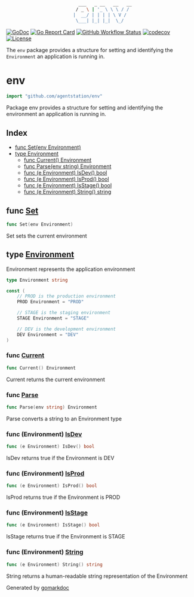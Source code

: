 ```sh
                           ___   _ __   __   __
                          / _ \ | '_ \ \ \ / /
                         |  __/ | | | | \ V / 
                          \___| |_| |_|  \_/  
```
<!-- [![Sourcegraph](https://sourcegraph.com/github.com/agentstation/env/-/badge.svg?style=flat-square)](https://sourcegraph.com/github.com/agentstation/env?badge) -->
[![GoDoc](http://img.shields.io/badge/go-documentation-blue.svg?style=flat-square)](https://pkg.go.dev/github.com/agentstation/env)
[![Go Report Card](https://goreportcard.com/badge/github.com/agentstation/env?style=flat-square)](https://goreportcard.com/report/github.com/agentstation/env)
[![GitHub Workflow Status](https://img.shields.io/github/actions/workflow/status/agentstation/env/ci.yaml?style=flat-square)](https://github.com/agentstation/env/actions)
[![codecov](https://codecov.io/gh/agentstation/env/branch/master/graph/badge.svg?token=35UM5QX1Q3)](https://codecov.io/gh/agentstation/env)
[![License](http://img.shields.io/badge/license-mit-blue.svg?style=flat-square)](https://raw.githubusercontent.com/agentstation/env/master/LICENSE)
<!-- [![Forum](https://img.shields.io/badge/community-forum-00afd1.svg?style=flat-square)](https://github.com/agentstation/env/discussions) -->
<!-- [![Twitter](https://img.shields.io/badge/twitter-@agentstationHQ-55acee.svg?style=flat-square)](https://twitter.com/agentstationHQ) -->

The `env` package provides a structure for setting and identifying the `Environment` an application is running in.

<!-- gomarkdoc:embed:start -->

<!-- Code generated by gomarkdoc. DO NOT EDIT -->

# env

```go
import "github.com/agentstation/env"
```

Package env provides a structure for setting and identifying the environment an application is running in.

## Index

- [func Set\(env Environment\)](<#Set>)
- [type Environment](<#Environment>)
  - [func Current\(\) Environment](<#Current>)
  - [func Parse\(env string\) Environment](<#Parse>)
  - [func \(e Environment\) IsDev\(\) bool](<#Environment.IsDev>)
  - [func \(e Environment\) IsProd\(\) bool](<#Environment.IsProd>)
  - [func \(e Environment\) IsStage\(\) bool](<#Environment.IsStage>)
  - [func \(e Environment\) String\(\) string](<#Environment.String>)


<a name="Set"></a>
## func [Set](<https://github.com/agentstation/env/blob/master/env.go#L74>)

```go
func Set(env Environment)
```

Set sets the current environment

<a name="Environment"></a>
## type [Environment](<https://github.com/agentstation/env/blob/master/env.go#L11>)

Environment represents the application environment

```go
type Environment string
```

<a name="PROD"></a>

```go
const (
    // PROD is the production environment
    PROD Environment = "PROD"

    // STAGE is the staging environment
    STAGE Environment = "STAGE"

    // DEV is the development environment
    DEV Environment = "DEV"
)
```

<a name="Current"></a>
### func [Current](<https://github.com/agentstation/env/blob/master/env.go#L81>)

```go
func Current() Environment
```

Current returns the current environment

<a name="Parse"></a>
### func [Parse](<https://github.com/agentstation/env/blob/master/env.go#L53>)

```go
func Parse(env string) Environment
```

Parse converts a string to an Environment type

<a name="Environment.IsDev"></a>
### func \(Environment\) [IsDev](<https://github.com/agentstation/env/blob/master/env.go#L44>)

```go
func (e Environment) IsDev() bool
```

IsDev returns true if the Environment is DEV

<a name="Environment.IsProd"></a>
### func \(Environment\) [IsProd](<https://github.com/agentstation/env/blob/master/env.go#L50>)

```go
func (e Environment) IsProd() bool
```

IsProd returns true if the Environment is PROD

<a name="Environment.IsStage"></a>
### func \(Environment\) [IsStage](<https://github.com/agentstation/env/blob/master/env.go#L47>)

```go
func (e Environment) IsStage() bool
```

IsStage returns true if the Environment is STAGE

<a name="Environment.String"></a>
### func \(Environment\) [String](<https://github.com/agentstation/env/blob/master/env.go#L30>)

```go
func (e Environment) String() string
```

String returns a human\-readable string representation of the Environment

Generated by [gomarkdoc](<https://github.com/princjef/gomarkdoc>)


<!-- gomarkdoc:embed:end -->